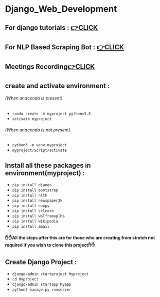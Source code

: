 # Django_Web_Development

## For django tutorials : <a href = "https://www.youtube.com/playlist?list=PL-osiE80TeTtoQCKZ03TU5fNfx2UY6U4p">👉CLICK</a>

## For NLP Based Scraping Bot : <a href = "https://www.youtube.com/watch?v=bjw8187Wi9o&t=20s">👉CLICK</a>

## Meetings Recording<a href="https://www.youtube.com/playlist?list=PLuZl-_4JTIOYDuz_2xXu7SwzFiZnwmpde">👉CLICK</a>

## create and activate environment : 
###### (When anaconda is present)
- `conda create -m myproject python=3.8`
- `activate myproject`
###### (When anaconda is not present) 
- `python3 -m venv myproject`
-  `myproject/Script/activate`

## Install all these packages in environment(myproject) :
- `pip install django`
- `pip install bootstrap` 
- `pip install nltk`
- `pip install newspaper3k`
- `pip install numpy`
- `pip install sklearn`
- `pip install wolframaplha`
- `pip install wikipedia`
- `pip install email`

#### ✋✋All the steps after this are for those who are creating from stratch not required if you wish to clone this project✋✋

## Create Django Project :
- `django-admin startproject Myproject`
- `cd Myproject`
- `django-admin startapp Myapp`
- `python3 manage.py runserver`
